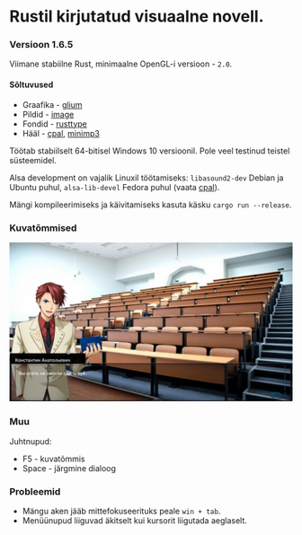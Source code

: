 # Rustil kirjutatud visuaalne novell.

### Versioon 1.6.5

Viimane stabiilne Rust, minimaalne OpenGL-i versioon - `2.0`.

#### Sõltuvused
 - Graafika - [glium](https://github.com/glium/glium)
 - Pildid - [image](https://github.com/image-rs/image)
 - Fondid - [rusttype](https://gitlab.redox-os.org/redox-os/rusttype)
 - Hääl - [cpal](https://github.com/RustAudio/cpal), [minimp3](https://github.com/germangb/minimp3-rs)

Töötab stabiilselt 64-bitisel Windows 10 versioonil. Pole veel testinud teistel süsteemidel.

Alsa development on vajalik Linuxil töötamiseks:  `libasound2-dev` Debian ja Ubuntu puhul, `alsa-lib-devel` Fedora puhul (vaata [cpal](https://github.com/RustAudio/cpal)).

Mängi kompileerimiseks ja käivitamiseks kasuta käsku `cargo run --release`.

### Kuvatõmmised
![screenshot1](./screenshots/screenshot0.png)

### Muu

Juhtnupud:
 - F5 - kuvatõmmis
 - Space - järgmine dialoog

### Probleemid
 - Mängu aken jääb mittefokuseerituks peale `win + tab`.
 - Menüünupud liiguvad äkitselt kui kursorit liigutada aeglaselt.
